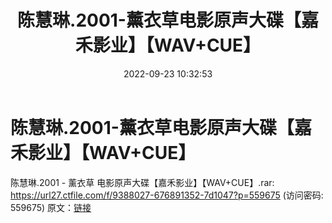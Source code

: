 ﻿---
title: 陈慧琳.2001-薰衣草电影原声大碟【嘉禾影业】【WAV+CUE】
date: 2022-09-23 10:32:53
categories: WAV车载音乐、镜像
tags: 华语中文
---
# 陈慧琳.2001-薰衣草电影原声大碟【嘉禾影业】【WAV+CUE】

陈慧琳.2001 - 薰衣草 电影原声大碟【嘉禾影业】【WAV+CUE】.rar:
https://url27.ctfile.com/f/9388027-676891352-7d1047?p=559675
(访问密码: 559675)
原文：[链接](https://blog.sina.com.cn/s/blog_1647c7e7601030zjz.html)
